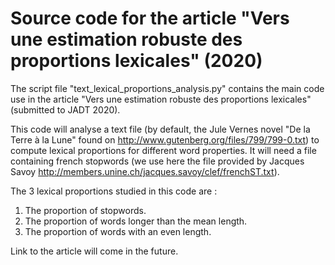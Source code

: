 # Source code for the article "Vers une estimation robuste des proportions lexicales" (2020)

The script file "text_lexical_proportions_analysis.py" contains the main code use in the article "Vers une estimation robuste des proportions lexicales" (submitted to JADT 2020).

This code will analyse a text file (by default, the Jule Vernes novel
"De la Terre à la Lune" found on http://www.gutenberg.org/files/799/799-0.txt)
to compute lexical proportions for different word properties. It will need a file
containing french stopwords (we use here the file provided by Jacques Savoy
http://members.unine.ch/jacques.savoy/clef/frenchST.txt).

The 3 lexical proportions studied in this code are :

1) The proportion of stopwords.
2) The proportion of words longer than the mean length.
3) The proportion of words with an even length.

Link to the article will come in the future.
